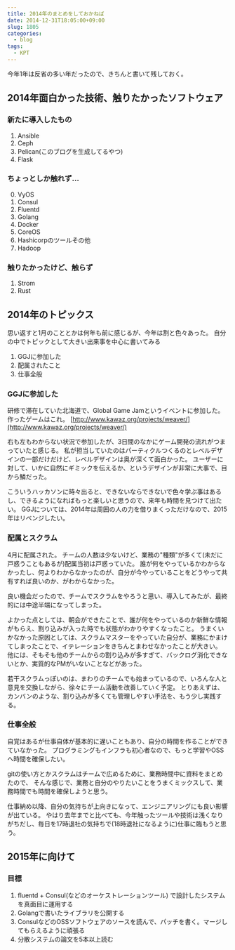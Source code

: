 ```yaml
---
title: 2014年のまとめをしておかねば
date: 2014-12-31T18:05:00+09:00
slug: 1805
categories:
  - blog
tags:
  - KPT
---
```


今年1年は反省の多い年だったので、きちんと書いて残しておく。


## 2014年面白かった技術、触りたかったソフトウェア
### 新たに導入したもの
1. Ansible
2. Ceph
3. Pelican(このブログを生成してるやつ)
4. Flask
### ちょっとしか触れず...
0. VyOS
1. Consul
2. Fluentd
3. Golang
4. Docker
5. CoreOS
6. Hashicorpのツールその他
7. Hadoop
### 触りたかったけど、触らず
1. Strom
2. Rust

## 2014年のトピックス
思い返すと1月のこととかは何年も前に感じるが、今年は割と色々あった。
自分の中でトピックとして大きい出来事を中心に書いてみる

1. GGJに参加した
2. 配属されたこと
3. 仕事全般

### GGJに参加した
研修で滞在していた北海道で、Global Game Jamというイベントに参加した。
作ったゲームはこれ。 [http://www.kawaz.org/projects/weaver/](http://www.kawaz.org/projects/weaver/)

右も左もわからない状況で参加したが、3日間のなかにゲーム開発の流れがつまっていたと感じる。
私が担当していたのはパーティクルつくるのとレベルデザインの一部だけだけど、レベルデザインは奥が深くて面白かった。
ユーザーに対して、いかに自然にギミックを伝えるか、というデザインが非常に大事で、目から鱗だった。

こういうハッカソンに時々出ると、できないならできないで色々学ぶ事はあるし、できるようになればもっと楽しいと思うので、来年も時間を見つけて出たい。
GGJについては、2014年は周囲の人の力を借りまくっただけなので、2015年はリベンジしたい。

### 配属とスクラム
4月に配属された。
チームの人数は少ないけど、業務の"種類"が多くて(未だに戸惑うこともあるが)配属当初は戸惑っていた。
誰が何をやっているかわからなかったし、何よりわからなかったのが、自分が今やっていることをどうやって共有すれば良いのか、がわからなかった。

良い機会だったので、チームでスクラムをやろうと思い、導入してみたが、最終的には中途半端になってしまった。

よかった点としては、朝会ができたことで、誰が何をやっているのか新鮮な情報がもらえ、割り込みが入った時でも状態がわかりやすくなったこと。
うまくいかなかった原因としては、スクラムマスターをやっていた自分が、業務にかまけてしまったことで、イテレーションをきちんとまわせなかったことが大きい。
他には、そもそも他のチームからの割り込みが多すぎて、バックログ消化できないとか、実質的なPMがいないことなどがあった。

若干スクラムっぽいのは、まわりのチームでも始まっているので、いろんな人と意見を交換しながら、徐々にチーム活動を改善していく予定。
とりあえずは、カンバンのような、割り込みが多くても管理しやすい手法を、もう少し実践する。

### 仕事全般
自覚はあるが仕事自体が基本的に遅いこともあり、自分の時間を作ることができていなかった。
プログラミングもインフラも初心者なので、もっと学習やOSSへ時間を確保したい。

gitの使い方とかスクラムはチームで広めるために、業務時間中に資料をまとめたので、
そんな感じで、業務と自分のやりたいことをうまくミックスして、業務時間でも時間を確保しようと思う。

仕事納め以降、自分の気持ちが上向きになって、エンジニアリングにも良い影響が出ている。
やはり去年までと比べても、今年触ったツールや技術は浅くなりがちだし、毎日を17時退社の気持ちで(18時退社になるように)仕事に臨もうと思う。

## 2015年に向けて
### 目標
1. fluentd + Consul(などのオーケストレーションツール) で設計したシステムを真面目に運用する
2. Golangで書いたライブラリを公開する
3. ConsulなどのOSSソフトウェアのソースを読んで、パッチを書く。マージしてもらえるように頑張る
4. 分散システムの論文を5本以上読む

